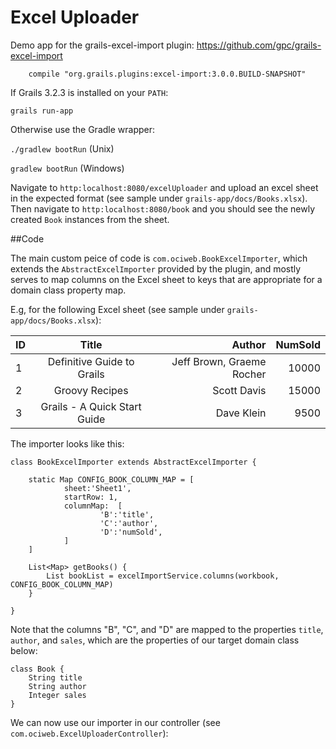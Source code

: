 # Excel Uploader
Demo app for the grails-excel-import plugin: https://github.com/gpc/grails-excel-import

```
    compile "org.grails.plugins:excel-import:3.0.0.BUILD-SNAPSHOT"
```

If Grails 3.2.3 is installed on your `PATH`:

`grails run-app`

Otherwise use the Gradle wrapper:

`./gradlew bootRun` (Unix) 

`gradlew bootRun` (Windows)

Navigate to `http:localhost:8080/excelUploader` and upload an excel sheet in the expected format (see sample under `grails-app/docs/Books.xlsx`). Then navigate to `http:localhost:8080/book` and you should see the newly created `Book` instances from the sheet.

##Code

The main custom peice of code is `com.ociweb.BookExcelImporter`, which extends the `AbstractExcelImporter` provided by the plugin, and mostly serves to map columns on the Excel sheet to keys that are appropriate for a domain class property map.

E.g, for the following Excel sheet (see sample under `grails-app/docs/Books.xlsx`):


| ID       |      Title                    |        Author             |  NumSold
|----------|:-----------------------------:|--------------------------:|-----------:
| 1        |  Definitive Guide to Grails   | Jeff Brown, Graeme Rocher |  10000
| 2        |  Groovy Recipes               |         Scott Davis       |  15000
| 3        |  Grails - A Quick Start Guide |          Dave Klein       |   9500

The importer looks like this:

```
class BookExcelImporter extends AbstractExcelImporter {

    static Map CONFIG_BOOK_COLUMN_MAP = [
            sheet:'Sheet1',
            startRow: 1,
            columnMap:  [
                    'B':'title',
                    'C':'author',
                    'D':'numSold',
            ]
    ]

    List<Map> getBooks() {
        List bookList = excelImportService.columns(workbook, CONFIG_BOOK_COLUMN_MAP)
    }

}
```

Note that the columns "B", "C", and "D" are mapped to the properties `title`, `author`, and `sales`, which are the properties of our target domain class below:

```
class Book {
    String title
    String author
    Integer sales
}
```

We can now use our importer in our controller (see `com.ociweb.ExcelUploaderController`):

```

```
